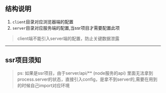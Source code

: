 ## 结构说明
  1. `client`目录对应浏览器端的配置
  2. `server`目录对应服务端的配置,当ssr项目才需要配置此项

  > client端不能引入server端的配置，防止关键数据泄露

---
## ssr项目须知
> ps: 如果是ssr项目，由于server/api/** (node服务的api) 里面无法拿到process.server的状态，直接引入config，是拿不到server的,需要在用到的时候自己import对应环境
